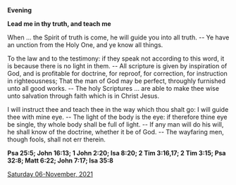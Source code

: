 **Evening**

**Lead me in thy truth, and teach me**
 
When ... the Spirit of truth is come, he will guide you into all truth. -- Ye have an unction from the Holy One, and ye know all things.
 
To the law and to the testimony: if they speak not according to this word, it is because there is no light in them. -- All scripture is given by inspiration of God, and is profitable for doctrine, for reproof, for correction, for instruction in righteousness; That the man of God may be perfect, throughly furnished unto all good works. -- The holy Scriptures ... are able to make thee wise unto salvation through faith which is in Christ Jesus.
 
I will instruct thee and teach thee in the way which thou shalt go: I will guide thee with mine eye. -- The light of the body is the eye: if therefore thine eye be single, thy whole body shall be full of light. -- If any man will do his will, he shall know of the doctrine, whether it be of God. -- The wayfaring men, though fools, shall not err therein.  

**Psa 25:5; John 16:13; 1 John 2:20; Isa 8:20; 2 Tim 3:16,17; 2 Tim 3:15; Psa 32:8; Matt 6:22; John 7:17; Isa 35:8**

[Saturday 06-November, 2021](https://t.me/daily_light)
